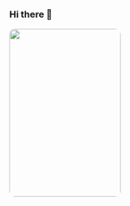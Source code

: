 ### Hi there 👋

<img src="https://images.squarespace-cdn.com/content/v1/5c4e5b6131d4df315bb28528/1592471255405-E4019ITEHR89GU2L02IK/image-asset.gif" style="width: 200px; height: 300px; border-radius: 10px" alt="">
<!--
**Varadut1/Varadut1** is a ✨ _special_ ✨ repository because its `README.md` (this file) appears on your GitHub profile.

Here are some ideas to get you started:

- 🔭 I’m currently working on ...
- 🌱 I’m currently learning ...
- 👯 I’m looking to collaborate on ...
- 🤔 I’m looking for help with ...
- 💬 Ask me about ...
- 📫 How to reach me: ...
- 😄 Pronouns: ...
- ⚡ Fun fact: ...
-->
